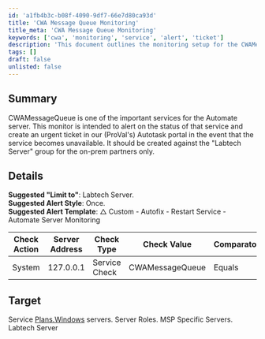 ```yaml
---
id: 'a1fb4b3c-b08f-4090-9df7-66e7d80ca93d'
title: 'CWA Message Queue Monitoring'
title_meta: 'CWA Message Queue Monitoring'
keywords: ['cwa', 'monitoring', 'service', 'alert', 'ticket']
description: 'This document outlines the monitoring setup for the CWAMessageQueue service in ConnectWise Automate. It details the alert configuration, suggested parameters, and target server roles to ensure timely notifications and ticket creation in Autotask when the service becomes unavailable.'
tags: []
draft: false
unlisted: false
---
```


## Summary

CWAMessageQueue is one of the important services for the Automate server. This monitor is intended to alert on the status of that service and create an urgent ticket in our (ProVal's) Autotask portal in the event that the service becomes unavailable. It should be created against the "Labtech Server" group for the on-prem partners only.

## Details

**Suggested "Limit to"**: Labtech Server.  
**Suggested Alert Style**: Once.  
**Suggested Alert Template**: △ Custom - Autofix - Restart Service - Automate Server Monitoring  

| Check Action | Server Address | Check Type    | Check Value       | Comparator | Interval | Result |
|--------------|----------------|---------------|--------------------|------------|----------|--------|
| System       | 127.0.0.1     | Service Check | CWAMessageQueue    | Equals     | 60       | 1      |

## Target

Service [Plans.Windows](http://plans.Windows) servers. Server Roles. MSP Specific Servers. Labtech Server  

